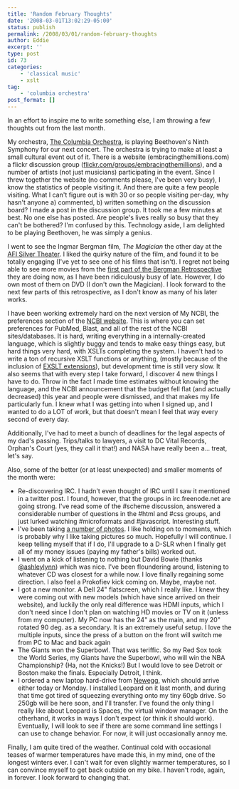 ```yaml
---
title: 'Random February Thoughts'
date: '2008-03-01T13:02:29-05:00'
status: publish
permalink: /2008/03/01/random-february-thoughts
author: Eddie
excerpt: ''
type: post
id: 73
categories:
    - 'classical music'
    - xslt
tag:
    - 'columbia orchestra'
post_format: []
---
```

In an effort to inspire me to write something else, I am throwing a few thoughts out from the last month.

My orchestra, [The Columbia Orchestra](http://columbiaorchestra.org), is playing Beethoven's Ninth Symphony for our next concert. The orchestra is trying to make at least a small cultural event out of it. There is a website (embracingthemillions.com) a flickr discussion group ([flickr.com/groups/embracingthemillions](http://flickr.com/groups/embracingthemillions)), and a number of artists (not just musicians) participating in the event. Since I threw together the website (no comments please, I've been very busy), I know the statistics of people visiting it. And there are quite a few people visiting. What I can't figure out is with 30 or so people visiting per-day, why hasn't anyone a) commented, b) written something on the discussion board? I made a post in the discussion group. It took me a few minutes at best. No one else has posted. Are people's lives really so busy that they can't be bothered? I'm confused by this. Technology aside, I am delighted to be playing Beethoven, he was simply a genius.

I went to see the Ingmar Bergman film, *The Magician* the other day at the [AFI Silver Theater](http://afi.com/silver). I liked the quirky nature of the film, and found it to be totally engaging (I've yet to see one of his films that isn't). I regret not being able to see more movies from the [first part of the Bergman Retrospective](http://www.afi.com/silver/new/nowplaying/2008/v5i1/bergman.aspx) they are doing now, as I have been ridiculously busy of late. However, I do own most of them on DVD (I don't own the Magician). I look forward to the next few parts of this retrospective, as I don't know as many of his later works.

I have been working extremely hard on the next version of My NCBI, the preferences section of the [NCBI website](http://www.ncbi.nlm.nih.gov/). This is where you can set preferences for PubMed, Blast, and all of the rest of the NCBI sites/databases. It is hard, writing everything in a internally-created language, which is slightly buggy and tends to make easy things easy, but hard things very hard, with XSLTs completing the system. I haven't had to write a ton of recursive XSLT functions or anything, (mostly because of the inclusion of [EXSLT extensions](http://www.exslt.org/)), but development time is still very slow. It also seems that with every step I take forward, I discover 4 new things I have to do. Throw in the fact I made time estimates without knowing the language, and the NCBI announcement that the budget fell flat (and actually decreased) this year and people were dismissed, and that makes my life particularly fun. I knew what I was getting into when I signed up, and I wanted to do a LOT of work, but that doesn't mean I feel that way every second of every day.

Additionally, I've had to meet a bunch of deadlines for the legal aspects of my dad's passing. Trips/talks to lawyers, a visit to DC Vital Records, Orphan's Court (yes, they call it that!) and NASA have really been a... treat, let's say.

Also, some of the better (or at least unexpected) and smaller moments of the month were:

- Re-discovering IRC. I hadn't even thought of IRC until I saw it mentioned in a twitter post. I found, however, that the groups in irc.freenode.net are going strong. I've read some of the #scheme discussion, answered a considerable number of questions in the #html and #css groups, and just lurked watching #microformats and #javascript. Interesting stuff.
- I've been taking [a number of photos](http://flickr.com/people/ed_welker). I like holding on to moments, which is probably why I like taking pictures so much. Hopefully I will continue. I keep telling myself that if I do, I'll upgrade to a D-SLR when I finally get all of my money issues (paying my father's bills) worked out.
- I went on a kick of listening to nothing but David Bowie (thanks [@ashleylynn](http://twitter.com/ashleylynn)) which was nice. I've been floundering around, listening to whatever CD was closest for a while now. I love finally regaining some direction. I also feel a Prokofiev kick coming on. Maybe, maybe not.
- I got a new monitor. A Dell 24" flatscreen, which I really like. I knew they were coming out with new models (which have since arrived on their website), and luckily the only real difference was HDMI inputs, which I don't need since I don't plan on watching HD movies or TV on it (unless from my computer). My PC now has the 24" as the main, and my 20" rotated 90 deg. as a secondary. It is an extremely useful setup. I love the multiple inputs, since the press of a button on the front will switch me from PC to Mac and back again
- The Giants won the Superbowl. That was teriffic. So my Red Sox took the World Series, my Giants have the Superbowl, who will win the NBA Championship? (Ha, not the Knicks!) But I would love to see Detroit or Boston make the finals. Especially Detroit, I think.
- I ordered a new laptop hard-drive from [Newegg](http://newegg.com), which should arrive either today or Monday. I installed Leopard on it last month, and during that time got tired of squeezing everything onto my tiny 60gb drive. So 250gb will be here soon, and I'll transfer. I've found the only thing I really like about Leopard is Spaces, the virtual window manager. On the otherhand, it works in ways I don't expect (or think it should work). Eventually, I will look to see if there are some command line settings I can use to change behavior. For now, it will just occasionally annoy me.

Finally, I am quite tired of the weather. Continual cold with occasional teases of warmer temperatures have made this, in my mind, one of the longest winters ever. I can't wait for even slightly warmer temperatures, so I can convince myself to get back outside on my bike. I haven't rode, again, in forever. I look forward to changing that.